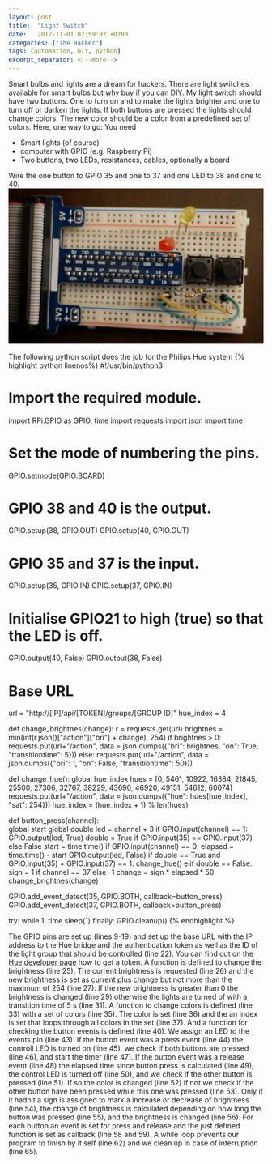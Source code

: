 ```yaml
---
layout: post
title:  "Light Switch"
date:   2017-11-01 07:59:02 +0200
categories: ["The Hacker"]
tags: [automation, DIY, python]
excerpt_separator: <!--more-->
---
```

Smart bulbs and lights are a dream for hackers. There are light switches available for smart bulbs but why buy if you can DIY. My light switch should have two buttons. One to turn on and to make the lights brighter and one to turn off or  darken the lights. If both buttons are pressed the lights should change colors. The new color should be a color from a predefined set of colors. Here, one way to go:<!--more--> You need
*  Smart lights (of course)
*  computer with GPIO (e.g. Raspberry Pi)
*  Two buttons, two LEDs, resistances, cables, optionally a board

Wire the one button to GPIO 35 and one to 37 and one LED to 38 and one to 40.
![Board design](/assets/img/LightSwitchSmall.png "Board design")

The following python script does the job for the Philips Hue system
{% highlight python linenos%}
#!/usr/bin/python3

# Import the required module. 
import RPi.GPIO as GPIO, time
import requests
import json
import time

# Set the mode of numbering the pins. 
GPIO.setmode(GPIO.BOARD)
# GPIO 38 and 40 is the output. 
GPIO.setup(38, GPIO.OUT)
GPIO.setup(40, GPIO.OUT)
# GPIO 35 and 37 is the input. 
GPIO.setup(35, GPIO.IN)
GPIO.setup(37, GPIO.IN)
# Initialise GPIO21 to high (true) so that the LED is off. 
GPIO.output(40, False)
GPIO.output(38, False)

# Base URL 
url = "http://[IP]/api/[TOKEN]/groups/[GROUP ID]"
hue_index = 4

def change_brightnes(change):
    r = requests.get(url)
    brightnes = min(int(r.json()["action"]["bri"] + change), 254)
    if brightnes > 0:
        requests.put(url+"/action", data = json.dumps({"bri": brightnes, "on": True, "transitiontime": 5}))
    else:
        requests.put(url+"/action", data = json.dumps({"bri": 1, "on": False, "transitiontime": 50}))

def change_hue():
    global hue_index
    hues = [0, 5461, 10922, 16384, 21845, 25500, 27306, 32767, 38229, 43690, 46920, 49151, 54612, 60074]
    requests.put(url+"/action", data = json.dumps({"hue": hues[hue_index], "sat": 254}))
    hue_index = (hue_index + 1) % len(hues)


def button_press(channel):  
    global start
    global double
    led = channel + 3
    if GPIO.input(channel) == 1:
        GPIO.output(led, True)
        double = True if GPIO.input(35) == GPIO.input(37) else False
        start = time.time()
    if GPIO.input(channel) == 0:
        elapsed = time.time() - start
        GPIO.output(led, False)
        if double == True and GPIO.input(35) + GPIO.input(37) == 1:
            change_hue()
        elif double == False:
            sign = 1 if channel == 37 else -1
            change = sign * elapsed * 50
            change_brightnes(change)
 
GPIO.add_event_detect(35, GPIO.BOTH, callback=button_press)
GPIO.add_event_detect(37, GPIO.BOTH, callback=button_press)

try:
    while 1:
        time.sleep(1)
finally:
        GPIO.cleanup()
{% endhighlight %}

The GPIO pins are set up (lines 9-19) and set up the base URL with the IP address to the Hue bridge and the authentication token as well as the ID of the light group that should be controlled (line 22). You can find out on the [Hue developer page][hue-developer-page] how to get a token. A function is defined to change the brightness (line 25). The current brightness is requested (line 26) and the new brightness is set as current plus change but not more than the maximum of 254 (line 27).  If the new brightness is greater than 0 the brightness is changed (line 29) otherwise the lights are turned of with a transition time of 5 s (line 31). A function to change colors is defined (line 33) with a set of colors (line 35). The color is set (line 36) and the an index is set that loops through all colors in the set (line 37). And a function for checking the button events is defined (line 40). We assign an LED to the events pin (line 43). If the button event was a press event (line 44) the controll LED is turned on (line 45), we check if both buttons are pressed (line 46), and start the timer (line 47). If the button event was a release event (line 48) the elapsed time since button press is calculated (line 49), the control LED is turned off (line 50), and we check if the other button is pressed (line 51). If so the color is changed (line 52) if not we check if the other button have been pressed while this one was pressed (line 53). Only if it hadn’t a sign is assigned to mark a increase or decrease of brightness (line 54), the change of brightness is calculated depending on how long the button was pressed (line 55), and the brightness is changed (line 56). For each button an event is set for press and release and the just defined function is set as callback (line 58 and 59). A while loop prevents our program to finish by it self (line 62) and we clean up in case of interruption (line 65).

[hue-developer-page]: https://www.developers.meethue.com/